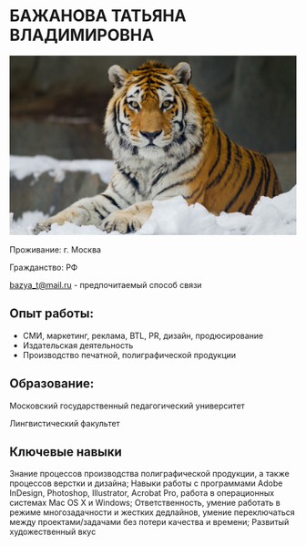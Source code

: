 # БАЖАНОВА ТАТЬЯНА ВЛАДИМИРОВНА
  
![Foto](https-avatars-mds-yandex-net-get-pdb-1363529-bb0.jpeg)




Проживание: г. Москва

Гражданство: РФ

bazya_t@mail.ru - предпочитаемый способ связи


## Опыт работы:

-   СМИ, маркетинг, реклама, BTL, PR, дизайн, продюсирование
-   Издательская деятельность
-   Производство печатной, полиграфической продукции
  

## Образование:
Московский государственный педагогический университет

Лингвистический факультет


## Ключевые навыки
Знание процессов производства полиграфической продукции, а также процессов верстки и
дизайна; Навыки работы с программами Adobe InDesign, Photoshop, Illustrator, Acrobat Pro, работа
в операционных системах Mac OS X и Windows; Ответственность, умение работать в режиме
многозадачности и жестких дедлайнов, умение переключаться между проектами/задачами без
потери качества и времени; Развитый художественный вкус
